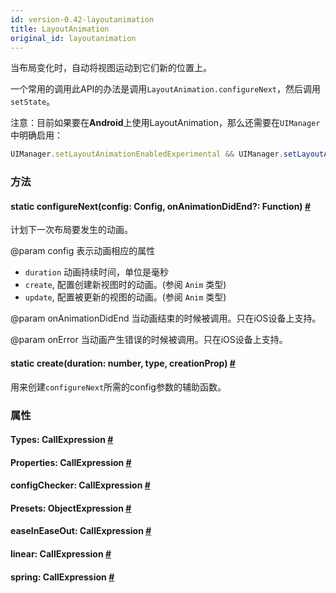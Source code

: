 ```yaml
---
id: version-0.42-layoutanimation
title: LayoutAnimation
original_id: layoutanimation
---
```


当布局变化时，自动将视图运动到它们新的位置上。


一个常用的调用此API的办法是调用`LayoutAnimation.configureNext`，然后调用`setState`。


注意：目前如果要在**Android**上使用LayoutAnimation，那么还需要在`UIManager`中明确启用：
```jsx
UIManager.setLayoutAnimationEnabledExperimental && UIManager.setLayoutAnimationEnabledExperimental(true);
```


### 方法

<div class="props">
	<div class="prop">
		<h4 class="propTitle"><a class="anchor" name="configurenext"></a><span class="propType">static </span>configureNext<span class="propType">(config: Config, onAnimationDidEnd?: Function)</span> <a class="hash-link" href="#configurenext">#</a></h4>
		<div>
			<p>计划下一次布局要发生的动画。</p>
			<p>@param config 表示动画相应的属性</p>
			<ul>
				<li><code>duration</code> 动画持续时间，单位是毫秒</li>
				<li><code>create</code>, 配置创建新视图时的动画。(参阅 <code>Anim</code> 类型)</li>
				<li><code>update</code>, 配置被更新的视图的动画。(参阅 <code>Anim</code> 类型)</li>
			</ul>
			<p>@param onAnimationDidEnd 当动画结束的时候被调用。只在iOS设备上支持。</p>
			<p>@param onError 当动画产生错误的时候被调用。只在iOS设备上支持。</p>
		</div>
	</div>
	<div class="prop">
		<h4 class="propTitle"><a class="anchor" name="create"></a><span class="propType">static </span>create<span class="propType">(duration: number, type, creationProp)</span> <a class="hash-link" href="#create">#</a></h4>
		<div>
			<p>用来创建<code>configureNext</code>所需的config参数的辅助函数。</p>
		</div>
	</div>
</div>

### 属性

<div class="props">
	<div class="prop"><h4 class="propTitle"><a class="anchor" name="types"></a>Types<span class="propType">: CallExpression</span> <a class="hash-link" href="#types">#</a></h4></div>
	<div class="prop"><h4 class="propTitle"><a class="anchor" name="properties"></a>Properties<span class="propType">: CallExpression</span> <a class="hash-link" href="#properties">#</a></h4></div>
	<div class="prop"><h4 class="propTitle"><a class="anchor" name="configchecker"></a>configChecker<span class="propType">: CallExpression</span> <a class="hash-link" href="#configchecker">#</a></h4></div>
	<div class="prop"><h4 class="propTitle"><a class="anchor" name="presets"></a>Presets<span class="propType">: ObjectExpression</span> <a class="hash-link" href="#presets">#</a></h4></div>
	<div class="prop"><h4 class="propTitle"><a class="anchor" name="easeineaseout"></a>easeInEaseOut<span class="propType">: CallExpression</span> <a class="hash-link" href="#easeineaseout">#</a></h4></div>
	<div class="prop"><h4 class="propTitle"><a class="anchor" name="linear"></a>linear<span class="propType">: CallExpression</span> <a class="hash-link" href="#linear">#</a></h4></div>
	<div class="prop"><h4 class="propTitle"><a class="anchor" name="spring"></a>spring<span class="propType">: CallExpression</span> <a class="hash-link" href="#spring">#</a></h4></div>
</div>

